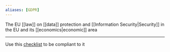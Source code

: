 ```yaml
---
aliases: [GDPR]
---
```


The EU [[law]] on [[data]] protection and [[Information Security|Security]] in the EU and its [[economics|economic]] area

---

Use this [checklist](https://gdprchecklist.io/) to be compliant to it
